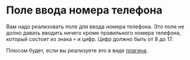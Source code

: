 # Поле ввода номера телефона

Вам надо реализовать поле для ввода номера телефона. Это поле не долно давать вводить ничего кроме правильного номера телефона, который состоит из знака `+` и цифр. Цифр должно быть от 8 до 17.

Плюсом будет, если вы реализуете это в виде [плагина](http://learn.jquery.com/plugins/basic-plugin-creation/).
